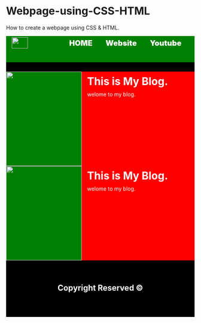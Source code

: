 # Webpage-using-CSS-HTML
How to create a webpage using CSS & HTML. 
<!DOCTYPE html>
<html>
<head>
	<title>Web Page</title>
	<style >
		body{
			margin:0;
		}
		#header{
			width:100%;
			min-height:70px;
			background-color:green;
		}
		#middle{
			width:100%;
			min-height:480px;
			background-color:black;
			padding:5% 0;
		}
		#footer{
			width:100%;
			height:70px;
			background-color:black;
		}
		#logo{
			width:20%;
			height:70px;
			float:left;
		}
		#logo img{
			width:65%;
			float:left;
			margin:3% 15%;
		}
		#nav{
			width:70%;
			float:left;
			float:right;
		}
		.nav-links{
			text-decoration:none;
			color:white;
			font-weight:900;
			font-size:20px;
			margin:2% 5%;
			float:left;
		}
		.nav-links:hover{
			color:red;
		}
		#footer h2{
			color:white;
			text-align:center;
			padding-top:1%;
		}
		#bolg{
			width:70%;
			height:250px;
			background-color:blue;
			margin:3% auto;
		}
		#blog-image{
			width:40%;
			height:252px;
			background-color:green;
			float:left;
		}
		#bolg-content{
			width:60%;
			height:252px;
			background-color:red;
			float:left;
		}
		.bimg{
			width:100%;
		}
		#blog-title{
			color:white;
			margin:3% 5%;
		}
		#blog-dis{
			color:white;
			margin:3% 5%;
		}
	</style>
</head>
<body>
	<div id="header">
		<div id="logo">
			<img src="IMG_20180402_100503.png" />
		</div>
		<div id="nav">
			<a href="a" class="nav-links">HOME</a>
			<a href="https://wordpress.com/stats/day/aksofficial536.home.blog" class="nav-links">Website</a>
			<a href="https://www.youtube.com/channel/UCBviNTuPflP2YRNnMnYr-Qw?view_as=subscriber" class="nav-links">Youtube</a>
		</div>
	</div>
	<div id="middle">
		<div id="blog">
			<div id="blog-image">
				<img src="IMG_20180402_100503.png" class="bimg" />
			</div>
			<div id="bolg-content">
				<h1 id="blog-title">
					This is My Blog.
				</h1>
				<p id="blog-dis">
					welome to my blog.
				</p>
			</div>
		</div>
		<div id="middle">
		<div id="blog">
			<div id="blog-image">
				<img src="IMG_20180402_100503.png" class="bimg" />
			</div>
			<div id="bolg-content">
				<h1 id="blog-title">
					This is My Blog.
				</h1>
				<p id="blog-dis">
					welome to my blog.
				</p>
			</div>
		</div>
	</div>
	<div id="footer">
		<h2>Copyright Reserved &copy;</h2>
	</div>
	</body>
</html>
